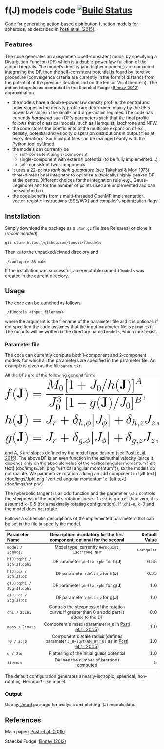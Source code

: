 # f(J) models code  [![Build Status](https://drone.io/github.com/lposti/fJmodels/status.png)](https://drone.io/github.com/lposti/fJmodels/latest) 

Code for generating action-based distribution function models for spheroids,
as described in [Posti et al. (2015)](http://adsabs.harvard.edu/abs/2015MNRAS.447.3060P).

## Features

The code generates an axisymmetric self-consistent model by specifying a Distribution Function (DF) which is a double-power law function of the action integrals. The model's density (and higher moments) are computed integrating the DF, then the self-consistent potential is found by iterative procedure (convergence criteria are currently in the form of distance from the potential of the previous iteration and on the tensor Virial theorem). The action integrals are computed in the Staeckel Fudge ([Binney 2012](http://adsabs.harvard.edu/abs/2012MNRAS.426.1324B)) approximation.

- the models have a double-power law density profile: the central and outer slopes in the density profile are determined mainly by the DF's power law slope in the small- and large-action regimes. The code has currently *hardwired* such DF's parameters such that the final profile follows that of classical models, such as Hernquist, Isochrone and NFW.
- the code stores the coefficients of the multipole expansion of e.g., density, potential and velocity dispersion distributions in output files at every iterations. Such output files can be managed easily with the Python tool [pyfJmod](https://github.com/lposti/pyfJmod).
- the models can currently be
  - self-consistent single-component
  - single-component with external potential (to be fully implemented...)
  - self-consistent two-components
- it uses a  22-points *tanh-sinh quadrature* (see [Takahasi & Mori 1973](http://www.ems-ph.org/journals/show_abstract.php?issn=0034-5318&vol=9&iss=3&rank=12)) three-dimensional integrator to optimize a (typically) highly peaked DF at the centre. Different choices for the integration rule (e.g., Gauss-Legendre) and for the number of points used are implemented and can be switched on.
- the code benefits from a multi-threaded OpenMP implementation, vector-register instructions (SSE/AVX) and compiler's optimization flags.

## Installation

Simply download the package as a `.tar.gz` file (see Releases) or clone it (*recommended*)
```
git clone https://github.com/lposti/fJmodels
```

Then `cd` to the unpacked/cloned directory and
```
./configure && make
```

If the installation was successful, an executable named `fJmodels` was created in the current directory.

## Usage

The code can be launched as follows:
```
./fJmodels <input_filename>
```
where the argument is the filename of the parameter file and it is optional: if not specified the code assumes that the input parameter file is `param.txt`.
The outputs will be written in the directory named `models`, which must exist.

### Parameter file

The code can currently compute both 1-component and 2-component models, for which all the parameters are specified in the parameter file.
An example is given as the file `param.txt`.

All the DFs are of the following general form:
![alt text][DF]

[DF]: doc/imgs/DF.png "Distribution Function"
and A, B are slopes defined by the model type desired (see [Posti et al. 2015](http://adsabs.harvard.edu/abs/2015MNRAS.447.3060P)).
The above DF is an even function in the azimuthal velocity (since it depends only on the absolute value of the vertical angular momentum ![alt text] (doc/imgs/Jphi.png "vertical angular momentum")), so the models do not roatate. We parametrize rotation adding an odd component in ![alt text] (doc/imgs/Jphi.png "vertical angular momentum"):
![alt text] (doc/imgs/rot.png)

The hyberbolic tangent is an odd function and the parameter `\chi` controls the steepness of the model's rotation curve. If `\chi` is greater than zero, it is assumed k=0.5 (for a maximally rotating configuration). If `\chi=0`, k=0 and the model does not rotate.

Follows a schematic descriptions of the implemented parameters that can be set in the file to specify the model.

| Parameter Name | Description: mandatory for the first component, optional for the second | Default Value |
|:-------------- |:-----------------------------------------------------------------------:| -------------:|
| `model / 2:model` | Model type: currently `Hernquist`, `Isochrone`, `NFW` | `Hernquist` | 
| `h(J):dphi / 2:h(J):dphi` | DF parameter `\delta_\phi` for h(**J**) | 0.55 |
| `h(J):dz / 2:h(J):dz` | DF parameter `\delta_z` for h(**J**) | 0.55 |
| `g(J):dphi / 2:g(J):dphi` | DF parameter `\delta_\phi` for g(**J**) | 1.0 |
| `g(J):dz / 2:g(J):dz` | DF parameter `\delta_z` for g(**J**) | 1.0 |
| `chi / 2:chi` | Controls the steepness of the rotation curve. If greater than 0 an odd part is added to the DF | 0.0 |
| `mass / 2:mass` | Component's mass (parameter `M_0` in [Posti et al. 2015](http://adsabs.harvard.edu/abs/2015MNRAS.447.3060P)) | 1.0 |
| `r0 / 2:r0` | Component's scale radius (defines parameter `J_0=sqrt(GM_0*r_0)` as in [Posti et al. 2015](http://adsabs.harvard.edu/abs/2015MNRAS.447.3060P)) | 1.0 |
| `q / 2:q` | Flattening of the initial guess potential | 1.0 |
| `itermax` | Defines the number of iterations computed | 5 | 

The default configuration generates a nearly-isotropic, spherical, non-rotating, Hernquist-like model. 

### Output

Use [pyfJmod](https://github.com/lposti/pyfJmod) package for analysis and plotting f(J) models data.

## References

Main paper: [Posti et al. (2015)](http://adsabs.harvard.edu/abs/2015MNRAS.447.3060P)

Staeckel Fudge: [Binney (2012)](http://adsabs.harvard.edu/abs/2012MNRAS.426.1324B)

